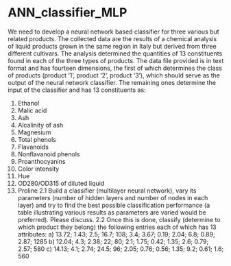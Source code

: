 # ANN_classifier_MLP


We need to develop a neural network based classifier for three various but related products. The collected data are the results of a chemical analysis of liquid products grown in the same region in Italy but derived from three different cultivars. The analysis determined the quantities of 13 constituents found in each of the three types of products. The data file provided is in text format and has fourteen dimensions, the first of which determines the class of products (product ‘1’, product ‘2’, product ‘3’), which should serve as the output of the neural network classifier. The remaining ones determine the input of the classifier and has 13 constituents as:
1. Ethanol
2. Malic acid
3. Ash
4. Alcalinity of ash
5. Magnesium
6. Total phenols
7. Flavanoids
8. Nonflavanoid phenols
9. Proanthocyanins
10. Color intensity
11. Hue
12. OD280/OD315 of diluted liquid
13. Proline
2.1  Build a classifier (multilayer neural network), vary its parameters (number of hidden layers and number of nodes in each layer) and try to find the best possible classification performance (a table illustrating various results as parameters are varied would be preferred). Please discuss.
2.2 Once this is done, classify (determine to which product they belong) the following entries each of which has 13 attributes:
a) 13.72; 1.43; 2.5; 16.7; 108; 3.4; 3.67; 0.19; 2.04; 6.8; 0.89; 2.87; 1285
b) 12.04; 4.3; 2.38; 22; 80; 2.1; 1.75; 0.42; 1.35; 2.6; 0.79; 2.57; 580
c) 14.13; 4.1; 2.74; 24.5; 96; 2.05; 0.76; 0.56; 1.35; 9.2; 0.61; 1.6; 560
